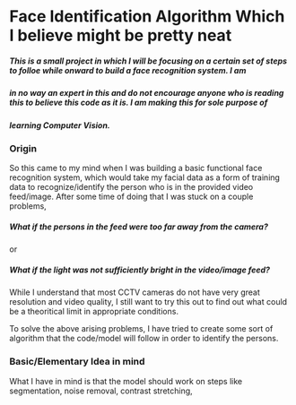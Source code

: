 # Face Identification Algorithm Which I believe might be pretty neat

##### This is a small project in which I will be focusing on a certain set of steps to folloe while onward to build a face recognition system. I am 
##### in no way an expert in this and do not encourage anyone who is reading this to believe this code as it is. I am making this for sole purpose of 
##### learning Computer Vision. 

### Origin  

So this came to my mind when I was building a basic functional face recognition system, which would take my facial data as a form of training data to recognize/identify the person who is in the provided video feed/image. After some time of doing that I was stuck on a couple problems, 

##### What if the persons in the feed were too far away from the camera? 
or 
##### What if the light was not sufficiently bright in the video/image feed?

While I understand that most CCTV cameras do not have very great resolution and video quality, I still want to try this out to find out what could be a theoritical limit in appropriate conditions. 

To solve the above arising problems, I have tried to create some sort of algorithm that the code/model will follow in order to identify the persons.

### Basic/Elementary Idea in mind

What I have in mind is that the model should work on steps like segmentation, noise removal, contrast stretching, 
